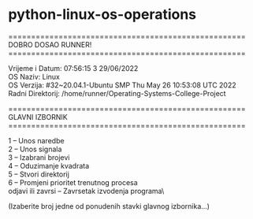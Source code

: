 # python-linux-os-operations

\====================================================\
 DOBRO DOSAO RUNNER! 
\====================================================
 
Vrijeme i Datum: 07:56:15 3 29/06/2022 \
OS Naziv: Linux \
OS Verzija: #32~20.04.1-Ubuntu SMP Thu May 26 10:53:08 UTC 2022 \
Radni Direktorij: /home/runner/Operating-Systems-College-Project 

\====================================================\
 GLAVNI IZBORNIK \
\====================================================

1 – Unos naredbe\
2 – Unos signala\
3 – Izabrani brojevi\
4 – Oduzimanje kvadrata\
5 – Stvori direktorij\
6 – Promjeni prioritet trenutnog procesa\
odjavi ili zavrsi – Zavrsetak izvodenja programa\

(Izaberite broj jedne od ponudenih stavki glavnog izbornika...)

